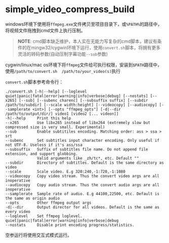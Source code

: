 # simple_video_compress_build

windows环境下使用将`ffmpeg.exe`文件拷贝至项目目录下，或`%PATH%`的路径中，将视频文件拖拽到cmd文件上执行压制。

> **NOTE**: cmd脚本缺乏维护，本人实在无能力写复杂的cmd脚本，建议有条件的在mingw32/cygwin环境下运行，使用`convert.sh`脚本，将拥有更多灵活的转码参数(自动压制字幕功能`--sub`参数)

cygwin/linux/mac os环境下将`ffmpeg`文件给可执行权限，安装到`$PATH`路径中，使用`/path/to/convert.sh  /path/to/your_video(s)`执行

`convert.sh`脚本参考命令行：

```
./convert.sh [-h|--help] [--loglevel quiet|panic|fatal|error|warning|info|verbose|debug] [--nostats] [--x265] [--sub] [--subenc charenc] [--subsuffix suffix] [--subdir /path/to/subdir] [--scale width:height] [--videocopy] [--audiocopy] [--samplerate <int>] [--opts "ffmpeg_opts"] [-d|--dir /path/to/output/dir/] video1 [video2 [... videon]]
-h|--help     Print this help
--x265        Use libx265 instead of libx264 (extremely slow but compressed size is very small. Experimental)
--sub         Enable subtitiles encoding. Matching order: ass > ssa > srt
--subenc      Set subtitles input character encoding. Only useful if not UTF-8. Useless if it's ass/ssa
--subsuffix   Suffix of subtitles file name. Do not append file extension, and support globbing.
              Valid arguments like _zh/tc*, etc. Default ""
--subdir      Directory of subtitles. Default is the same directory as video
--scale       Scale video. E.g 320:240,-1:720,-1:1080
--videocopy   Copy video stream. Thus the convert video args are all inoperative
--audiocopy   Copy audio stream. Thus the convert audio args are all inoperative
--samplerate  Sample rate of audio. E.g 44100,22500, etc. Default is the same as origin audio
--opts        Other ffmpeg output args
-d|--dir      Output director for all videos. Default is the same as every video
--loglevel    Set ffmpeg loglevel. quiet|panic|fatal|error|warning|info|verbose|debug
--nostats     Disable print encoding progress/statistics.
```

空参运行将使用交互式模式运行。
